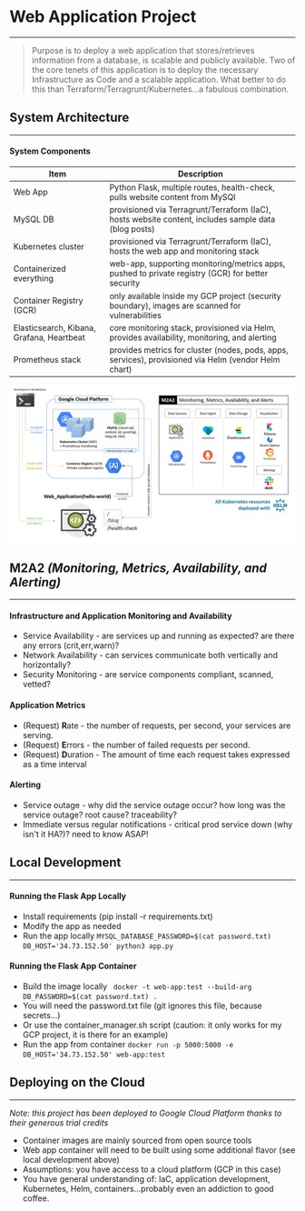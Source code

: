 # Web Application Project

---

> Purpose is to deploy a web application that stores/retrieves information from a database, is scalable and publicly available. Two of the core tenets of this application is to deploy the necessary Infrastructure as Code and a scalable application. What better to do this than Terraform/Terragrunt/Kubernetes...a fabulous combination.

## System Architecture

---

#### System Components

| Item | Description |
|------|-------------|
| Web App | Python Flask, multiple routes, health-check, pulls website content from MySQl |
| MySQL DB | provisioned via Terragrunt/Terraform (IaC), hosts website content, includes sample data (blog posts) |
| Kubernetes cluster | provisioned via Terragrunt/Terraform (IaC), hosts the web app and monitoring stack |
| Containerized everything | web-app, supporting monitoring/metrics apps, pushed to private registry (GCR) for better security |
| Container Registry (GCR) | only available inside my GCP project (security boundary), images are scanned for vulnerabilities |
| Elasticsearch, Kibana, Grafana, Heartbeat | core monitoring stack, provisioned via Helm, provides availability, monitoring, and alerting |
| Prometheus stack | provides metrics for cluster (nodes, pods, apps, services), provisioned via Helm (vendor Helm chart) |

![Web App Architecture Diagram](docs/web-app-architecture_wht.png)

## M2A2 _(Monitoring, Metrics, Availability, and Alerting)_

---

#### Infrastructure and Application Monitoring and Availability

* Service Availability - are services up and running as expected? are there any errors (crit,err,warn)?
* Network Availability - can services communicate both vertically and horizontally?
* Security Monitoring - are service components compliant, scanned, vetted?

#### Application Metrics

* (Request) **R**ate - the number of requests, per second, your services are serving.
* (Request) **E**rrors - the number of failed requests per second.
* (Request) **D**uration - The amount of time each request takes expressed as a time interval

#### Alerting

* Service outage - why did the service outage occur? how long was the service outage? root cause? traceability?
* Immediate versus regular notifications - critical prod service down (why isn't it HA?)? need to know ASAP!

## Local Development

---

#### Running the Flask App Locally

* Install requirements (pip install -r requirements.txt)
* Modify the app as needed
* Run the app locally `` MYSQL_DATABASE_PASSWORD=$(cat password.txt) DB_HOST='34.73.152.50' python3 app.py ``

#### Running the Flask App Container

* Build the image locally `` docker -t web-app:test --build-arg DB_PASSWORD=$(cat password.txt) .``
* You will need the password.txt file (git ignores this file, because secrets...)
* Or use the container_manager.sh script (caution: it only works for my GCP project, it is there for an example)
* Run the app from container `` docker run -p 5000:5000 -e DB_HOST='34.73.152.50' web-app:test ``

## Deploying on the Cloud

---

_Note: this project has been deployed to Google Cloud Platform thanks to their generous trial credits_

* Container images are mainly sourced from open source tools
* Web app container will need to be built using some additional flavor (see local development above)
* Assumptions: you have access to a cloud platform (GCP in this case)
* You have general understanding of: IaC, application development, Kubernetes, Helm, containers...probably even an addiction to good coffee.